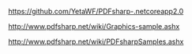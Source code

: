 https://github.com/YetaWF/PDFsharp-.netcoreapp2.0

http://www.pdfsharp.net/wiki/Graphics-sample.ashx

http://www.pdfsharp.net/wiki/PDFsharpSamples.ashx